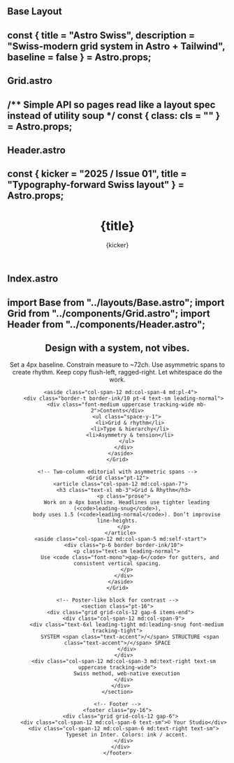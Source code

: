 Base Layout
---
const { title = "Astro Swiss", description = "Swiss-modern grid system in Astro + Tailwind", baseline = false } = Astro.props;
---
<!DOCTYPE html>
<html lang="en">
  <head>
    <meta charset="utf-8" />
    <meta name="viewport" content="width=device-width, initial-scale=1" />
    <meta name="description" content={description} />
    <title>{title}</title>
  </head>
  <body class={`${baseline ? 'baseline' : ''}`}>
    <link rel="stylesheet" href="/favicon.svg" />
    <link rel="preconnect" href="https://rsms.me" />
    <link href="https://rsms.me/inter/inter.css" rel="stylesheet" />
    <style is:global>@import "./src/styles/baseline.css";</style>
    <style is:global>@import "./src/styles/base.css";</style>
    <slot />
  </body>
</html>

Grid.astro
---
/** Simple API so pages read like a layout spec instead of utility soup */
const { class: cls = "" } = Astro.props;
---
<div class={`grid grid-cols-12 gap-6 ${cls}`}>
  <slot />
</div>

Header.astro
---
const { kicker = "2025 / Issue 01", title = "Typography-forward Swiss layout" } = Astro.props;
---
<header class="py-10 md:py-16 container">
  <div class="grid grid-cols-12 gap-6 items-baseline">
    <h1 class="col-span-12 md:col-span-8 text-5xl font-medium tracking-tight">
      {title}
    </h1>
    <p class="col-span-12 md:col-span-4 md:text-right text-sm uppercase tracking-wide text-accent">
      {kicker}
    </p>
  </div>
</header>

Index.astro
---
import Base from "../layouts/Base.astro";
import Grid from "../components/Grid.astro";
import Header from "../components/Header.astro";
---
<Base title="Astro Swiss" baseline={false}>
  <Header title="GRID / TYPE" kicker="2025 — Structure & Rhythm" />

  <main class="container">
    <!-- Hero statement -->
    <Grid class="mb-12">
      <section class="col-span-12 md:col-span-8">
        <h2 class="text-3xl md:text-4xl leading-snug mb-6">
          Design with a <span class="text-accent">system</span>, not vibes.
        </h2>
        <p class="prose">
          Set a 4px baseline. Constrain measure to ~72ch. Use asymmetric spans to create rhythm.
          Keep copy flush-left, ragged-right. Let whitespace do the work.
        </p>
      </section>

      <aside class="col-span-12 md:col-span-4 md:pl-4">
        <div class="border-t border-ink/10 pt-4 text-sm leading-normal">
          <div class="font-medium uppercase tracking-wide mb-2">Contents</div>
          <ul class="space-y-1">
            <li>Grid & rhythm</li>
            <li>Type & hierarchy</li>
            <li>Asymmetry & tension</li>
          </ul>
        </div>
      </aside>
    </Grid>

    <!-- Two-column editorial with asymmetric spans -->
    <Grid class="pt-12">
      <article class="col-span-12 md:col-span-7">
        <h3 class="text-xl mb-3">Grid & Rhythm</h3>
        <p class="prose">
          Work on a 4px baseline. Headlines use tighter leading (<code>leading-snug</code>),
          body uses 1.5 (<code>leading-normal</code>). Don’t improvise line-heights.
        </p>
      </article>
      <aside class="col-span-12 md:col-span-5 md:self-start">
        <div class="p-6 border border-ink/10">
          <p class="text-sm leading-normal">
            Use <code class="font-mono">gap-6</code> for gutters, and consistent vertical spacing.
          </p>
        </div>
      </aside>
    </Grid>

    <!-- Poster-like block for contrast -->
    <section class="pt-16">
      <div class="grid grid-cols-12 gap-6 items-end">
        <div class="col-span-12 md:col-span-9">
          <div class="text-6xl leading-tight md:leading-snug font-medium tracking-tight">
            SYSTEM <span class="text-accent">/</span> STRUCTURE <span class="text-accent">/</span> SPACE
          </div>
        </div>
        <div class="col-span-12 md:col-span-3 md:text-right text-sm uppercase tracking-wide">
          Swiss method, web-native execution
        </div>
      </div>
    </section>

    <!-- Footer -->
    <footer class="py-16">
      <div class="grid grid-cols-12 gap-6">
        <div class="col-span-12 md:col-span-6 text-sm">© Your Studio</div>
        <div class="col-span-12 md:col-span-6 md:text-right text-sm">
          Typeset in Inter. Colors: ink / accent.
        </div>
      </div>
    </footer>
  </main>
</Base>
